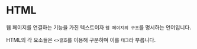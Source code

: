 # HTML

웹 페이지를 연결하는 기능을 가진 텍스트이자 `웹 페이지의 구조`를 명시하는 언어입니다.

HTML의 각 요소들은 `<>괄호`를 이용해 구분하며 이를 `태그`라 부릅니다.
